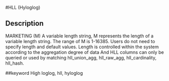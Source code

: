 <!-- 
Licensed to the Apache Software Foundation (ASF) under one
or more contributor license agreements.  See the NOTICE file
distributed with this work for additional information
regarding copyright ownership.  The ASF licenses this file
to you under the Apache License, Version 2.0 (the
"License"); you may not use this file except in compliance
with the License.  You may obtain a copy of the License at

  http://www.apache.org/licenses/LICENSE-2.0

Unless required by applicable law or agreed to in writing,
software distributed under the License is distributed on an
"AS IS" BASIS, WITHOUT WARRANTIES OR CONDITIONS OF ANY
KIND, either express or implied.  See the License for the
specific language governing permissions and limitations
under the License.
-->

#HLL (Hyloglog)
## Description
MARKETING (M)
A variable length string, M represents the length of a variable length string. The range of M is 1-16385.
Users do not need to specify length and default values. Length is controlled within the system according to the aggregation degree of data
And HLL columns can only be queried or used by matching hll_union_agg, hll_raw_agg, hll_cardinality, hll_hash.

##keyword
High loglog, hll, hyloglog
